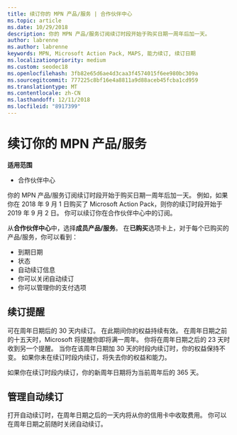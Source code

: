 ```yaml
---
title: 续订你的 MPN 产品/服务 | 合作伙伴中心
ms.topic: article
ms.date: 10/29/2018
description: 你的 MPN 产品/服务订阅续订时段开始于购买日期一周年后加一天。
author: labrenne
ms.author: labrenne
keywords: MPN, Microsoft Action Pack, MAPS, 能力续订, 续订日期
ms.localizationpriority: medium
ms.custom: seodec18
ms.openlocfilehash: 3fb82e65d6ae4d3caa3f4574015f6ee980bc309a
ms.sourcegitcommit: 777225c8bf16e4a8811a9d88aceb45fcba1cd959
ms.translationtype: MT
ms.contentlocale: zh-CN
ms.lasthandoff: 12/11/2018
ms.locfileid: "8917399"
---
```

# <a name="renew-your-mpn-offers"></a>续订你的 MPN 产品/服务

**适用范围**

- 合作伙伴中心

你的 MPN 产品/服务订阅续订时段开始于购买日期一周年后加一天。 例如，如果你在 2018 年 9 月 1 日购买了 Microsoft Action Pack，则你的续订时段开始于 2019 年 9 月 2 日。 你可以续订你在合作伙伴中心中的订阅。

从**合作伙伴中心**中，选择**成员产品/服务**。
在**已购买**选项卡上，对于每个已购买的产品/服务，你可以看到：

- 到期日期
- 状态
- 自动续订信息
- 你可以关闭自动续订
- 你可以管理你的支付选项

## <a name="renewal-reminders"></a>续订提醒

可在周年日期后的 30 天内续订。 在此期间你的权益持续有效。 在周年日期之前的十五天时，Microsoft 将提醒你即将满一周年。 你将在周年日期之后的 23 天时收到另一个提醒。 当你在该周年日期加 30 天的时段内续订时，你的权益保持不变。 如果你未在续订时段内续订，将失去你的权益和能力。

如果你在续订时段内续订，你的新周年日期将为当前周年后的 365 天。

## <a name="manage-auto-renewal"></a>管理自动续订

打开自动续订时，在周年日期之后的一天内将从你的信用卡中收取费用。 你可以在周年日期之前随时关闭自动续订。